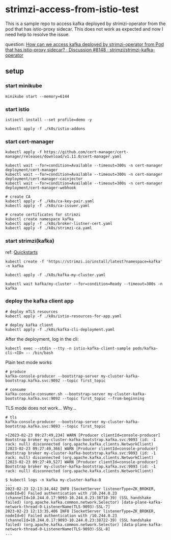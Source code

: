 # strimzi-access-from-istio-test

This is a sample repo to access kafka deployed by strimzi-operator from the pod that has istio-proxy sidecar.
This does not work as expected and now I need help to resolve the issue.

question: [How can we access kafka deployed by strimzi-operator from Pod that has istio-proxy sidecar? · Discussion #8148 · strimzi/strimzi-kafka-operator](https://github.com/strimzi/strimzi-kafka-operator/discussions/8148)

## setup

### start minikube

```shell
minikube start --memory=6144
```

### start istio

```shell
istioctl install --set profile=demo -y

kubectl apply -f ./k8s/istio-addons
```

### start cert-manager

```shell
kubectl apply -f https://github.com/cert-manager/cert-manager/releases/download/v1.11.0/cert-manager.yaml

kubectl wait --for=condition=Available --timeout=300s -n cert-manager deployment/cert-manager
kubectl wait --for=condition=Available --timeout=300s -n cert-manager deployment/cert-manager-cainjector
kubectl wait --for=condition=Available --timeout=300s -n cert-manager deployment/cert-manager-webhook

# create CA
kubectl apply -f ./k8s/ca-key-pair.yaml
kubectl apply -f ./k8s/ca-issuer.yaml

# create certificates for strimzi
kubectl create namespace kafka
kubectl apply -f ./k8s/broker-listner-cert.yaml
kubectl apply -f ./k8s/strimzi-ca.yaml

```

### start strimzi(kafka)

ref: [Quickstarts](https://strimzi.io/quickstarts/)

```shell
kubectl create -f 'https://strimzi.io/install/latest?namespace=kafka' -n kafka

kubectl apply -f ./k8s/kafka-my-cluster.yaml

kubectl wait kafka/my-cluster --for=condition=Ready --timeout=300s -n kafka 
```

### deploy the kafka client app

```shell
# deploy mTLS resources
kubectl apply -f ./k8s/istio-resources-for-app.yaml

# deploy kafka client
kubectl apply -f ./k8s/kafka-cli-deployment.yaml
```

After the deployment, log in the cli:
```shell
kubectl exec --stdin --tty -n istio-kafka-client-sample pods/kafka-cli-<ID> -- /bin/bash
```

Plain text mode works 
```shell
# produce
kafka-console-producer --bootstrap-server my-cluster-kafka-bootstrap.kafka.svc:9092 --topic first_topic

# consume
kafka-console-consumer.sh --bootstrap-server my-cluster-kafka-bootstrap.kafka.svc:9092 --topic first_topic --from-beginning

```

TLS mode does not work... Why...
```shell
# tls
kafka-console-producer --bootstrap-server my-cluster-kafka-bootstrap.kafka.svc:9093 --topic first_topic

>[2023-02-23 09:27:49,234] WARN [Producer clientId=console-producer] Bootstrap broker my-cluster-kafka-bootstrap.kafka.svc:9093 (id: -1 rack: null) disconnected (org.apache.kafka.clients.NetworkClient)
[2023-02-23 09:27:49,366] WARN [Producer clientId=console-producer] Bootstrap broker my-cluster-kafka-bootstrap.kafka.svc:9093 (id: -1 rack: null) disconnected (org.apache.kafka.clients.NetworkClient)
[2023-02-23 09:27:49,527] WARN [Producer clientId=console-producer] Bootstrap broker my-cluster-kafka-bootstrap.kafka.svc:9093 (id: -1 rack: null) disconnected (org.apache.kafka.clients.NetworkClient)
```

```shell
$ kubectl logs -n kafka my-cluster-kafka-0
...
2023-02-23 12:13:34,442 INFO [SocketServer listenerType=ZK_BROKER, nodeId=0] Failed authentication with /10.244.0.23 (channelId=10.244.0.17:9093-10.244.0.23:38710-39) (SSL handshake failed) (org.apache.kafka.common.network.Selector) [data-plane-kafka-network-thread-0-ListenerName(TLS-9093)-SSL-7]
2023-02-23 12:13:35,406 INFO [SocketServer listenerType=ZK_BROKER, nodeId=0] Failed authentication with /10.244.0.23 (channelId=10.244.0.17:9093-10.244.0.23:38722-39) (SSL handshake failed) (org.apache.kafka.common.network.Selector) [data-plane-kafka-network-thread-0-ListenerName(TLS-9093)-SSL-8]
...
```
